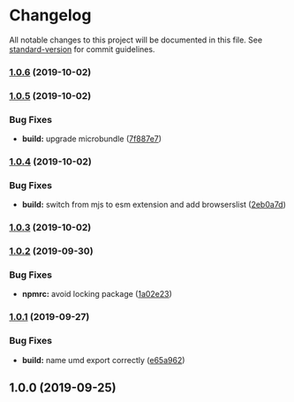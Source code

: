 # Changelog

All notable changes to this project will be documented in this file. See [standard-version](https://github.com/conventional-changelog/standard-version) for commit guidelines.

### [1.0.6](https://github.com/mihar-22/preact-hooks-instance/compare/v1.0.5...v1.0.6) (2019-10-02)

### [1.0.5](https://github.com/mihar-22/preact-hooks-instance/compare/v1.0.4...v1.0.5) (2019-10-02)


### Bug Fixes

* **build:** upgrade microbundle ([7f887e7](https://github.com/mihar-22/preact-hooks-instance/commit/7f887e7))

### [1.0.4](https://github.com/mihar-22/preact-hooks-instance/compare/v1.0.3...v1.0.4) (2019-10-02)


### Bug Fixes

* **build:** switch from mjs to esm extension and add browserslist ([2eb0a7d](https://github.com/mihar-22/preact-hooks-instance/commit/2eb0a7d))

### [1.0.3](https://github.com/mihar-22/preact-hooks-instance/compare/v1.0.2...v1.0.3) (2019-10-02)

### [1.0.2](https://github.com/mihar-22/preact-hooks-instance/compare/v1.0.1...v1.0.2) (2019-09-30)


### Bug Fixes

* **npmrc:** avoid locking package ([1a02e23](https://github.com/mihar-22/preact-hooks-instance/commit/1a02e23))

### [1.0.1](https://github.com/mihar-22/preact-hooks-instance/compare/v1.0.0...v1.0.1) (2019-09-27)


### Bug Fixes

* **build:** name umd export correctly ([e65a962](https://github.com/mihar-22/preact-hooks-instance/commit/e65a962))

## 1.0.0 (2019-09-25)
